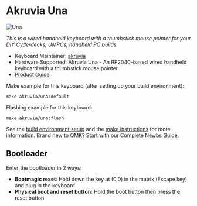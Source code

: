 # Akruvia Una

![Una](https://i.imgur.com/SfiNkIX.png)

*This is a wired handheld keyboard with a thumbstick mouse pointer for your DIY Cyderdecks, UMPCs, handheld PC builds.*

* Keyboard Maintainer: [akruvia](https://github.com/akruvia)
* Hardware Supported: Akruvia Una - An RP2040-based wired handheld keyboard with a thumbstick mouse pointer
* [Product Guide](https://ikejr.com/2023/06/15/akruvia-una-product-guide/)


Make example for this keyboard (after setting up your build environment):

    make akruvia/una:default

Flashing example for this keyboard:

    make akruvia/una:flash

See the [build environment setup](https://docs.qmk.fm/#/getting_started_build_tools) and the [make instructions](https://docs.qmk.fm/#/getting_started_make_guide) for more information. Brand new to QMK? Start with our [Complete Newbs Guide](https://docs.qmk.fm/#/newbs).


## Bootloader

Enter the bootloader in 2 ways:

* **Bootmagic reset**: Hold down the key at (0,0) in the matrix (Escape key) and plug in the keyboard
* **Physical boot and reset button**: Hold the boot button then press the reset button